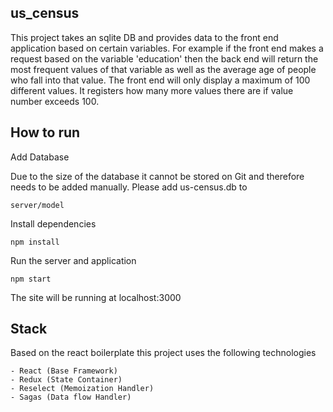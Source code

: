 ## us_census

This project takes an sqlite DB and provides data to the front end application based on certain variables. For example if the front end makes a request based on the variable 'education' then the back end will return the most frequent values of that variable as well as the average age of people who fall into that value. The front end will only display a maximum of 100 different values. It registers how many more values there are if value number exceeds 100. 

## How to run

Add Database

Due to the size of the database it cannot be stored on Git and therefore needs to be added manually. Please add us-census.db to 
```
server/model
```

Install dependencies
```
npm install
```

Run the server and application

```
npm start
```
The site will be running at localhost:3000

## Stack

Based on the react boilerplate this project uses the following technologies

```
- React (Base Framework)
- Redux (State Container)
- Reselect (Memoization Handler)
- Sagas (Data flow Handler)
```